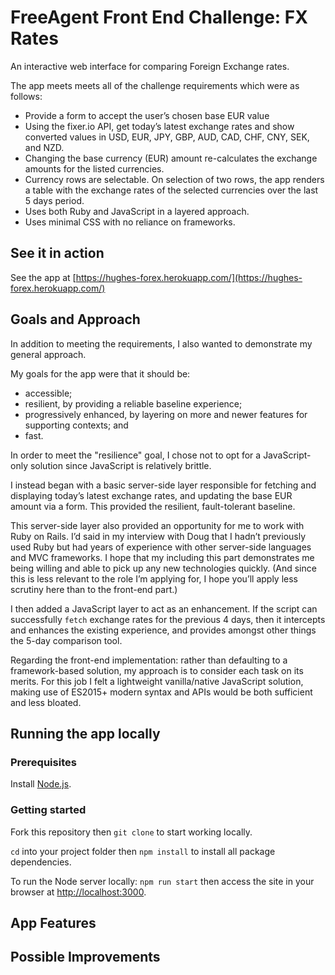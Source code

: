 # FreeAgent Front End Challenge: FX Rates
An interactive web interface for comparing Foreign Exchange rates. 

The app meets meets all of the challenge requirements which were as follows:
- Provide a form to accept the user’s chosen base EUR value 
- Using the fixer.io​ API, get today’s latest exchange rates and show converted values in USD, EUR, JPY, GBP, AUD, CAD, CHF, CNY, SEK, and NZD.
- Changing the base currency (EUR) amount re-calculates the exchange amounts for the listed currencies.
- Currency rows are selectable. On selection of two rows, the app renders a table with the exchange rates of the selected currencies over the last 5 days period.
- Uses both Ruby and JavaScript in a layered approach.
- Uses minimal CSS with no reliance on frameworks.

## See it in action

See the app at [https://hughes-forex.herokuapp.com/](https://hughes-forex.herokuapp.com/)

## Goals and Approach
In addition to meeting the requirements, I also wanted to demonstrate my general approach.

My goals for the app were that it should be:
- accessible; 
- resilient, by providing a reliable baseline experience; 
- progressively enhanced, by layering on more and newer features for supporting contexts; and 
- fast.

In order to meet the "resilience" goal, I chose not to opt for a JavaScript-only solution since JavaScript is relatively brittle.

I instead began with a basic server-side layer responsible for fetching and displaying today’s latest exchange rates, and updating the base EUR amount via a form. This provided the resilient, fault-tolerant baseline.

This server-side layer also provided an opportunity for me to work with Ruby on Rails. I’d said in my interview with Doug that I hadn’t previously used Ruby but had years of experience with other server-side languages and MVC frameworks. I hope that my including this part demonstrates me being willing and able to pick up any new technologies quickly. (And since this is less relevant to the role I’m applying for, I hope you’ll apply less scrutiny here than to the front-end part.)

I then added a JavaScript layer to act as an enhancement. If the script can successfully `fetch` exchange rates for the previous 4 days, then it intercepts and enhances the existing experience, and provides amongst other things the 5-day comparison tool. 

Regarding the front-end implementation: rather than defaulting to a framework-based solution, my approach is to consider each task on its merits. For this job I felt a lightweight vanilla/native JavaScript solution, making use of ES2015+ modern syntax and APIs would be both sufficient and less bloated. 





## Running the app locally

### Prerequisites
Install [Node.js](https://nodejs.org/en/).

### Getting started
Fork this repository then `git clone` to start working locally.

`cd` into your project folder then `npm install` to install all package dependencies.

To run the Node server locally: `npm run start` then access the site in your browser at [http://localhost:3000](http://localhost:3000).



## App Features

## Possible Improvements
